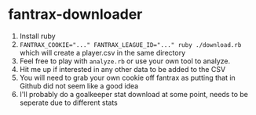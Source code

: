 # fantrax-downloader

1. Install ruby
2. `FANTRAX_COOKIE="..." FANTRAX_LEAGUE_ID="..." ruby ./download.rb` which will create a player.csv in the same directory
3. Feel free to play with `analyze.rb` or use your own tool to analyze.
4. Hit me up if interested in any other data to be added to the CSV
5. You will need to grab your own cookie off fantrax as putting that in Github did not seem like a good idea
6. I'll probably do a goalkeeper stat download at some point, needs to be seperate due to different stats
